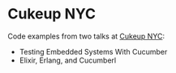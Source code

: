 # Cukeup NYC

Code examples from two talks at [Cukeup NYC](http://skillsmatter.com/event/agile-testing/cukeup-nyc):

* Testing Embedded Systems With Cucumber
* Elixir, Erlang, and Cucumberl
